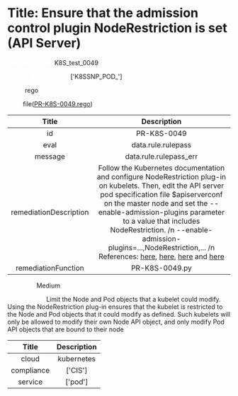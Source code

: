 



# Title:  Ensure that the admission control plugin NodeRestriction is set (API Server) 


***<font color="white">Master Test Id:</font>*** K8S_test_0049

***<font color="white">Master Snapshot Id:</font>*** ['K8SSNP_POD_']

***<font color="white">type:</font>*** rego

***<font color="white">rule:</font>*** file([PR-K8S-0049.rego])  
  
  
  
  

|Title|Description|
| :---: | :---: |
|id|PR-K8S-0049|
|eval|data.rule.rulepass|
|message|data.rule.rulepass_err|
|remediationDescription|Follow the Kubernetes documentation and configure NodeRestriction plug-in on kubelets. Then, edit the API server pod specification file $apiserverconf on the master node and set the --enable-admission-plugins parameter to a value that includes NodeRestriction. /n --enable-admission-plugins=...,NodeRestriction,... /n References: <a href='https://kubernetes.io/docs/admin/kube-apiserver/' target='_blank'>here</a>, <a href='https://kubernetes.io/docs/admin/admission-controllers/#noderestriction' target='_blank'>here</a>, <a href='https://kubernetes.io/docs/admin/authorization/node/' target='_blank'>here</a> and <a href='https://acotten.com/post/kube17-security' target='_blank'>here</a>|
|remediationFunction|PR-K8S-0049.py|


***<font color="white">Severity:</font>*** Medium

***<font color="white">Description:</font>***  Limit the Node and Pod objects that a kubelet could modify. Using the NodeRestriction plug-in ensures that the kubelet is restricted to the Node and Pod objects that it could modify as defined. Such kubelets will only be allowed to modify their own Node API object, and only modify Pod API objects that are bound to their node   
  
  

|Title|Description|
| :---: | :---: |
|cloud|kubernetes|
|compliance|['CIS']|
|service|['pod']|



[PR-K8S-0049.rego]: https://github.com/prancer-io/prancer-compliance-test/tree/master/kubernetes/cloud/PR-K8S-0049.rego
